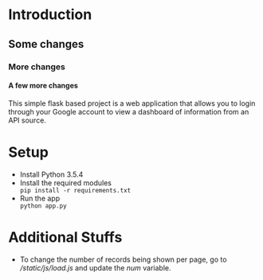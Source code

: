 <h1>Introduction</h1>
<h2>Some changes</h2>
<h3>More changes</h3>
<h4>A few more changes</h4>

This simple flask based project is a web application that allows you to login through your Google account to view a dashboard of information from an API source.

<h1>Setup</h1>
<ul>
    <li>Install Python 3.5.4</li>
    <li>Install the required modules</li>
    <code>pip install -r requirements.txt</code>
    <li>Run the app </li>
    <code>python app.py</code>
</ul>  
<h1>Additional Stuffs</h1>
<ul>
    <li>To change the number of records being shown per page, go to <i>/static/js/load.js</i> and update the <i>num</i> variable.</li>
 </ul> 
